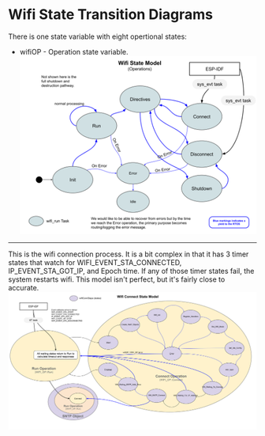 # Wifi State Transition Diagrams 
There is one state variable with eight opertional states:
* wifiOP - Operation state variable.
![Run State Model](./drawings/wifi_state_model.svg)
___  
This is the wifi connection process.  It is a bit complex in that it has 3 timer states that watch for WIFI_EVENT_STA_CONNECTED, IP_EVENT_STA_GOT_IP, and Epoch time.   If any of those timer states fail, the system restarts wifi.  This model isn't perfect, but it's fairly close to accurate.
![Connect State Model](./drawings/wifi_state_model_connect.svg)